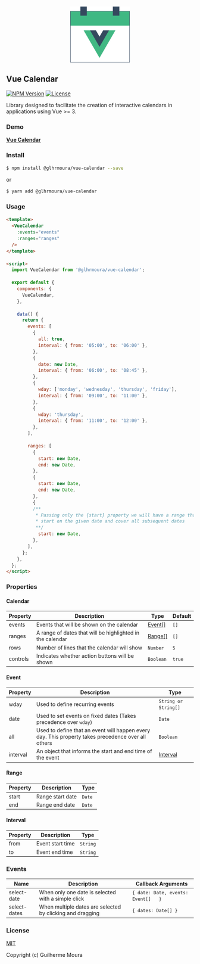 <p align="center">
  <img
    style="object: contain; height: 150px"
    src="https://raw.githubusercontent.com/glhrmoura/vue-calendar/main/src/static/images/logo.png"
  />
</p>

## Vue Calendar

[![NPM Version](https://img.shields.io/npm/v/@glhrmoura/vue-calendar.svg?style=for-the-badge)](https://www.npmjs.com/package/@glhrmoura/vue-calendar)
[![License](https://img.shields.io/npm/l/@glhrmoura/vue-calendar.svg?style=for-the-badge)](https://github.com/glhrmoura/vue-calendar/blob/main/LICENSE)

Library designed to facilitate the creation of interactive calendars in applications using Vue >= 3.

### Demo

[**Vue Calendar**](https://glhrmoura-vue-calendar.netlify.app)

### Install

```bash
$ npm install @glhrmoura/vue-calendar --save
```

or

```bash
$ yarn add @glhrmoura/vue-calendar
```

### Usage

```html
<template>
  <VueCalendar
    :events="events"
    :ranges="ranges"
  />
</template>

<script>
  import VueCalendar from '@glhrmoura/vue-calendar';

  export default {
    components: {
      VueCalendar,
    },
  
    data() {
      return {
        events: [
          {
            all: true,
            interval: { from: '05:00', to: '06:00' },
          },
          {
            date: new Date,
            interval: { from: '06:00', to: '08:45' },
          },
          {
            wday: ['monday', 'wednesday', 'thursday', 'friday'],
            interval: { from: '09:00', to: '11:00' },
          },
          {
            wday: 'thursday',
            interval: { from: '11:00', to: '12:00' },
          },
        ],

        ranges: [
          {
            start: new Date,
            end: new Date,
          },
          {
            start: new Date,
            end: new Date,
          },
          {
          /**
           * Passing only the {start} property we will have a range that will 
           * start on the given date and cover all subsequent dates
           **/
            start: new Date,
          },
        ],
      };
    },
  };
</script>
```

### Properties

#### Calendar

| Property      | Description                                                | Type                | Default        |
| ------------- | ---------------------------------------------------------- | ------------------- | -------------- |
| events        | Events that will be shown on the calendar                 | [Event[]](#event)   | `[]`           |
| ranges        | A range of dates that will be highlighted in the calendar | [Range[]](#range)   | `[]`           |
| rows          | Number of lines that the calendar will show               | `Number`            | `5`            |
| controls      | Indicates whether action buttons will be shown             | `Boolean`           | `true`         |

#### Event

| Property          |  Description                                                                                        |  Type                 |
| ----------------- | --------------------------------------------------------------------------------------------------- | --------------------- |
| wday              | Used to define recurring events                                                                     | `String or String[]`  |
| date              | Used to set events on fixed dates (Takes precedence over `wday`)                                    | `Date`                |
| all               | Used to define that an event will happen every day. This property takes precedence over all others  | `Boolean`             |
| interval          | An object that informs the start and end time of the event                                          | [Interval](#interval) |

#### Range

| Property        |  Description       |  Type  |
| --------------- | ------------------ | ------ |
| start           | Range start date   | `Date` |
| end             | Range end date     | `Date` |

#### Interval

| Property        |  Description         |  Type    |
| --------------- | -------------------- | -------- |
| from            | Event start time     | `String` |
| to              | Event end time       | `String` |


### Events

| Name            | Description                                                     | Callback Arguments                       |
| --------------- | --------------------------------------------------------------- | ---------------------------------------- |
| select-date     | When only one date is selected with a simple click              | `{ date: Date, events: Event[]   }`      |
| select-dates    | When multiple dates are selected by clicking and dragging       | `{ dates: Date[] }`                      |


### License

[MIT](https://github.com/glhrmoura/vue-calendar/blob/main/LICENSE)

Copyright (c) Guilherme Moura
